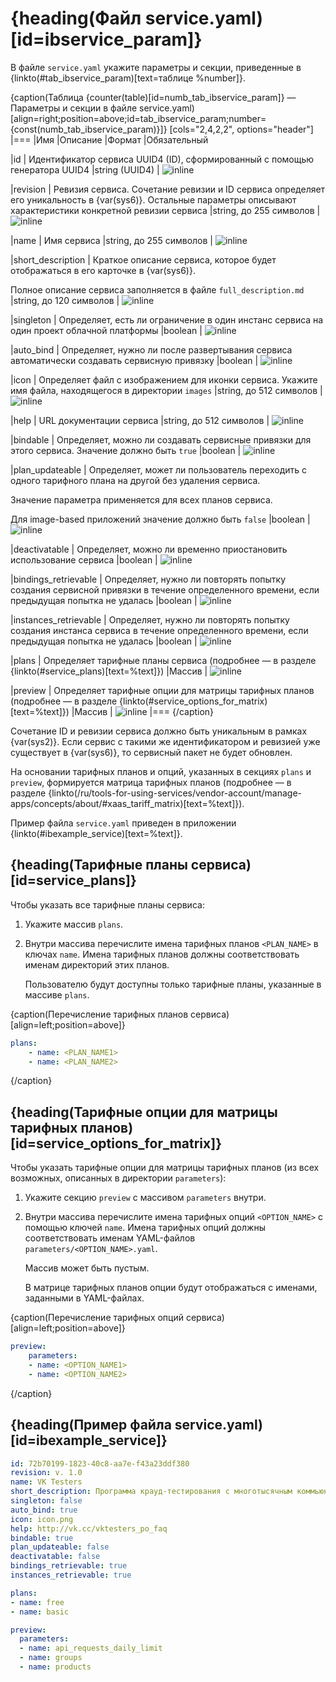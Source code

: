 # {heading(Файл service.yaml)[id=ibservice_param]}

В файле `service.yaml` укажите параметры и секции, приведенные в {linkto(#tab_ibservice_param)[text=таблице %number]}.

{caption(Таблица {counter(table)[id=numb_tab_ibservice_param]} — Параметры и секции в файле service.yaml)[align=right;position=above;id=tab_ibservice_param;number={const(numb_tab_ibservice_param)}]}
[cols="2,4,2,2", options="header"]
|===
|Имя
|Описание
|Формат
|Обязательный

|id
|
Идентификатор сервиса UUID4 (ID), сформированный с помощью генератора UUID4
|string (UUID4)
| ![](/ru/assets/check.svg "inline")

|revision
|
Ревизия сервиса. Сочетание ревизии и ID сервиса определяет его уникальность в {var(sys6)}. Остальные параметры описывают характеристики конкретной ревизии сервиса
|string, до 255 символов
| ![](/ru/assets/check.svg "inline")

|name
|
Имя сервиса
|string, до 255 символов
| ![](/ru/assets/check.svg "inline")

|short_description
|
Краткое описание сервиса, которое будет отображаться в его карточке в {var(sys6)}.

Полное описание сервиса заполняется в файле `full_description.md`
|string, до 120 символов
| ![](/ru/assets/check.svg "inline")

|singleton
|
Определяет, есть ли ограничение в один инстанс сервиса на один проект облачной платформы
|boolean
| ![](/en/assets/no.svg "inline")

|auto_bind
|
Определяет, нужно ли после развертывания сервиса автоматически создавать сервисную привязку
|boolean
| ![](/en/assets/no.svg "inline")

|icon
|
Определяет файл с изображением для иконки сервиса. Укажите имя файла, находящегося в директории `images`
|string, до 512 символов
| ![](/ru/assets/check.svg "inline")

|help
|
URL документации сервиса
|string, до 512 символов
| ![](/ru/assets/check.svg "inline")

|bindable
|
Определяет, можно ли создавать сервисные привязки для этого сервиса. Значение должно быть `true`
|boolean
| ![](/ru/assets/check.svg "inline")

|plan_updateable
|
Определяет, может ли пользователь переходить с одного тарифного плана на другой без удаления сервиса.

Значение параметра применяется для всех планов сервиса.

Для image-based приложений значение должно быть `false`
|boolean
| ![](/ru/assets/check.svg "inline")

|deactivatable
|
Определяет, можно ли временно приостановить использование сервиса
|boolean
| ![](/ru/assets/check.svg "inline")

|bindings_retrievable
|
Определяет, нужно ли повторять попытку создания сервисной привязки в течение определенного времени, если предыдущая попытка не удалась
|boolean
| ![](/ru/assets/check.svg "inline")

|instances_retrievable
|
Определяет, нужно ли повторять попытку создания инстанса сервиса в течение определенного времени, если предыдущая попытка не удалась
|boolean
| ![](/ru/assets/check.svg "inline")

|plans
|
Определяет тарифные планы сервиса (подробнее — в разделе {linkto(#service_plans)[text=%text]})
|Массив
| ![](/ru/assets/check.svg "inline")

|preview
|
Определяет тарифные опции для матрицы тарифных планов (подробнее — в разделе {linkto(#service_options_for_matrix)[text=%text]})
|Массив
| ![](/ru/assets/check.svg "inline")
|===
{/caption}

<err>

Сочетание ID и ревизии сервиса должно быть уникальным в рамках {var(sys2)}. Если сервис с такими же идентификатором и ревизией уже существует в {var(sys6)}, то сервисный пакет не будет обновлен.

</err>

На основании тарифных планов и опций, указанных в секциях `plans` и `preview`, формируется матрица тарифных планов (подробнее — в разделе {linkto(/ru/tools-for-using-services/vendor-account/manage-apps/concepts/about/#xaas_tariff_matrix)[text=%text]}).

Пример файла `service.yaml` приведен в приложении {linkto(#ibexample_service)[text=%text]}.

## {heading(Тарифные планы сервиса)[id=service_plans]}

Чтобы указать все тарифные планы сервиса:

1. Укажите массив `plans`.
1. Внутри массива перечислите имена тарифных планов `<PLAN_NAME>` в ключах `name`. Имена тарифных планов должны соответствовать именам директорий этих планов.

   <warn>

   Пользователю будут доступны только тарифные планы, указанные в массиве `plans`.

   </warn>

{caption(Перечисление тарифных планов сервиса)[align=left;position=above]}
```yaml
plans:
    - name: <PLAN_NAME1>
    - name: <PLAN_NAME2>
```
{/caption}

## {heading(Тарифные опции для матрицы тарифных планов)[id=service_options_for_matrix]}

Чтобы указать тарифные опции для матрицы тарифных планов (из всех возможных, описанных в директории `parameters`):

1. Укажите секцию `preview` с массивом `parameters` внутри.
1. Внутри массива перечислите имена тарифных опций `<OPTION_NAME>` с помощью ключей `name`. Имена тарифных опций должны соответствовать именам YAML-файлов `parameters/<OPTION_NAME>.yaml`.

   Массив может быть пустым.

   В матрице тарифных планов опции будут отображаться с именами, заданными в YAML-файлах.

{caption(Перечисление тарифных опций сервиса)[align=left;position=above]}
```yaml
preview:
    parameters:
    - name: <OPTION_NAME1>
    - name: <OPTION_NAME2>
```
{/caption}

## {heading(Пример файла service.yaml)[id=ibexample_service]}

```yaml
id: 72b70199-1823-40c8-aa7e-f43a23ddf380
revision: v. 1.0
name: VK Testers
short_description: Программа крауд-тестирования с многотысячным коммьюнити бета-тестировщиков и собственной платформой для работы с данными
singleton: false
auto_bind: true
icon: icon.png
help: http://vk.cc/vktesters_po_faq
bindable: true
plan_updateable: false
deactivatable: false
bindings_retrievable: true
instances_retrievable: true

plans:
- name: free
- name: basic

preview:
  parameters:
  - name: api_requests_daily_limit
  - name: groups
  - name: products
```
